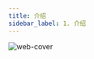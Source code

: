 ```yaml
---
title: 介绍
sidebar_label: 1. 介绍
---
```


<Img src='https://cosmos-x.oss-cn-hangzhou.aliyuncs.com/web-cover.jpg' alt='web-cover'/>
